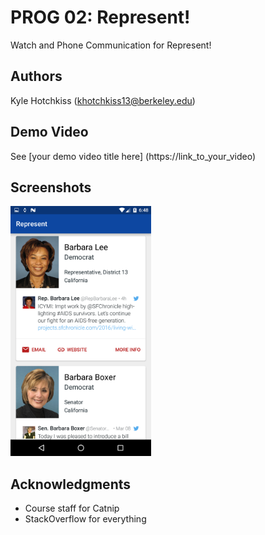 # PROG 02: Represent!

Watch and Phone Communication for Represent!

## Authors

Kyle Hotchkiss ([khotchkiss13@berkeley.edu](mailto:khotchkiss13@berkeley.edu))

## Demo Video

See [your demo video title here] (https://link_to_your_video)

## Screenshots

<img src="screenshots/main.png" height="400" alt="Screenshot"/>

## Acknowledgments

* Course staff for Catnip
* StackOverflow for everything
